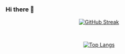 ### Hi there 👋

<div align="center">
  
[![GitHub Streak](http://github-readme-streak-stats.herokuapp.com?user=RensNooren&theme=radical&hide_border=true&date_format=j%20M%5B%20Y%5D&background=DD272700)](https://git.io/streak-stats)
  
<br>
  
[![Top Langs](https://github-readme-stats.vercel.app/api/top-langs/?username=RensNooren&layout=compact&theme=radical&hide_border=true&bg_color=DD272700)](https://github.com/anuraghazra/github-readme-stats)
  
<br>
  
<!--START_SECTION:waka-->
<!--END_SECTION:waka-->
  
</div>
<!--
**RensNooren/RensNooren** is a ✨ _special_ ✨ repository because its `README.md` (this file) appears on your GitHub profile.

Here are some ideas to get you started:

- 🔭 I’m currently working on ...
- 🌱 I’m currently learning ...
- 👯 I’m looking to collaborate on ...
- 🤔 I’m looking for help with ...
- 💬 Ask me about ...
- 📫 How to reach me: ...
- 😄 Pronouns: ...
- ⚡ Fun fact: ...
-->
